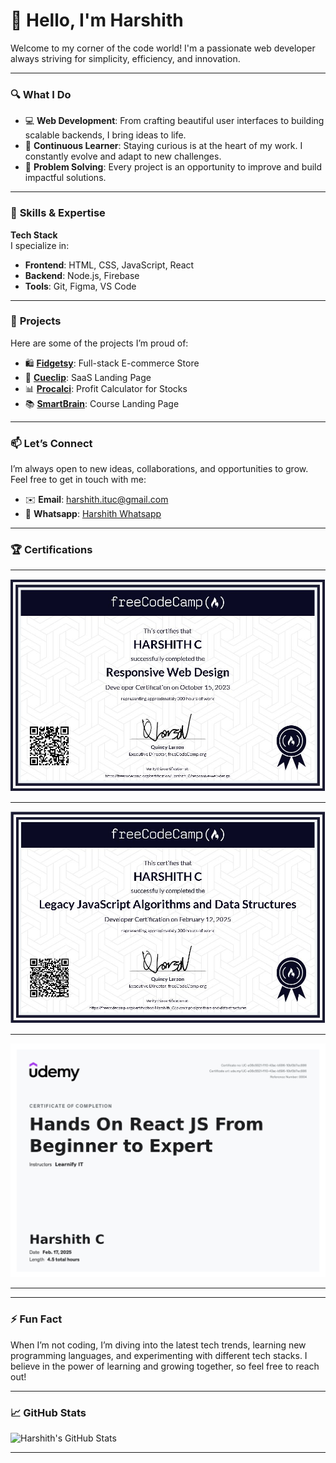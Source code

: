 # 👋 **Hello, I'm Harshith**  

Welcome to my corner of the code world! I'm a passionate web developer always striving for simplicity, efficiency, and innovation.

---

### 🔍 **What I Do**

- 💻 **Web Development**: From crafting beautiful user interfaces to building scalable backends, I bring ideas to life.
- 🧠 **Continuous Learner**: Staying curious is at the heart of my work. I constantly evolve and adapt to new challenges.
- 🎯 **Problem Solving**: Every project is an opportunity to improve and build impactful solutions.

---

### 🚀 **Skills & Expertise**

**Tech Stack**  
I specialize in:

- **Frontend**: HTML, CSS, JavaScript, React
- **Backend**: Node.js, Firebase
- **Tools**: Git, Figma, VS Code

---

### 💼 **Projects**

Here are some of the projects I’m proud of:

- 🛍️ **[Fidgetsy](https://fidgetsy.shop)**: Full-stack E-commerce Store
- 🎥 **[Cueclip](https://cueclip.netlify.app)**: SaaS Landing Page
- 📊 **[Procalci](https://procalci.netlify.app)**: Profit Calculator for Stocks
- 📚 **[SmartBrain](https://landingpage-smartbrain.netlify.app/)**: Course Landing Page

---

### 📫 **Let’s Connect**

I’m always open to new ideas, collaborations, and opportunities to grow. Feel free to get in touch with me:

- ✉️ **Email**: [harshith.ituc@gmail.com](mailto:harshith.ituc@gmail.com)
- 📱 **Whatsapp**: [Harshith Whatsapp](https://wa.me/6363492523)


---

### 🏆 **Certifications**

<hr> <!-- Horizontal rule for separation -->

[![Responsive Web Design](https://github.com/ItachiPrime/ItachiPrime/blob/b12dd3afc723b61848dee8b182162d6b051aaef6/WebDesign.JPG?raw=true)](https://www.freecodecamp.org/certification/Harshith_C/responsive-web-design)

<hr> <!-- Horizontal rule for separation -->

[![JavaScript Algorithms & Data Structures](https://github.com/ItachiPrime/ItachiPrime/blob/bf354b8eee2fe69835001b6bc6405990506d53b8/DSA.JPG?raw=true)](https://www.freecodecamp.org/certification/Harshith_C/javascript-algorithms-and-data-structures)

<hr> <!-- Horizontal rule for separation -->

[![React JS](https://github.com/ItachiPrime/ItachiPrime/blob/87853eddf0846cfa9c59343fc358a2597ba2544a/Udemy.jpg?raw=true)](https://www.udemy.com/certificate/UC-e08c5521-f110-43ac-b596-10bf3b7ec886/)

<hr> <!-- Horizontal rule for separation -->

---

### ⚡ **Fun Fact**

When I’m not coding, I’m diving into the latest tech trends, learning new programming languages, and experimenting with different tech stacks. I believe in the power of learning and growing together, so feel free to reach out!

---

### 📈 **GitHub Stats**

![Harshith's GitHub Stats](https://github-readme-stats.vercel.app/api?username=yourusername&show_icons=true&hide_title=true&count_private=true&hide=prs&theme=radical)

---

